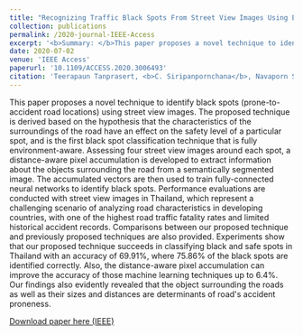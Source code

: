 ```yaml
---
title: "Recognizing Traffic Black Spots From Street View Images Using Environment-Aware Image Processing and Neural Network"
collection: publications
permalink: /2020-journal-IEEE-Access
excerpt: '<b>Summary: </b>This paper proposes a novel technique to identify black spots (prone-to-accident road locations) using street view images.'
date: 2020-07-02
venue: 'IEEE Access'
paperurl: '10.1109/ACCESS.2020.3006493'
citation: 'Teerapaun Tanprasert, <b>C. Siripanpornchana</b>, Navaporn Surasvadi and Suttipong Thajchayapong. &quot;Recognizing Traffic Black Spots From Street View Images Using Environment-Aware Image Processing and Neural Network.&quot; <i>in IEEE Access, vol. 8, pp. 121469-121478, 2020, doi: 10.1109/ACCESS.2020.3006493.'
---
```

This paper proposes a novel technique to identify black spots (prone-to-accident road locations) using street view images. The proposed technique is derived based on the hypothesis that the characteristics of the surroundings of the road have an effect on the safety level of a particular spot, and is the first black spot classification technique that is fully environment-aware. Assessing four street view images around each spot, a distance-aware pixel accumulation is developed to extract information about the objects surrounding the road from a semantically segmented image. The accumulated vectors are then used to train fully-connected neural networks to identify black spots. Performance evaluations are conducted with street view images in Thailand, which represent a challenging scenario of analyzing road characteristics in developing countries, with one of the highest road traffic fatality rates and limited historical accident records. Comparisons between our proposed technique and previously proposed techniques are also provided. Experiments show that our proposed technique succeeds in classifying black and safe spots in Thailand with an accuracy of 69.91%, where 75.86% of the black spots are identified correctly. Also, the distance-aware pixel accumulation can improve the accuracy of those machine learning techniques up to 6.4%. Our findings also evidently revealed that the object surrounding the roads as well as their sizes and distances are determinants of road's accident proneness.

[Download paper here (IEEE)](https://ieeexplore.ieee.org/abstract/document/9131702)
